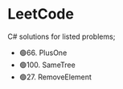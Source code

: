 # LeetCode
C# solutions for listed problems;


- 🟢66. PlusOne
- 🟢100. SameTree
- 🟢27. RemoveElement

